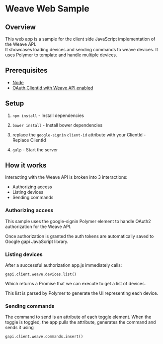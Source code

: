 # Weave Web Sample

## Overview
This web app is a sample for the client side JavaScript implementation of the Weave API.  
It showcases loading devices and sending commands to weave devices.  It uses Polymer to template and
 handle multiple devices.

## Prerequisites

* [Node](https://nodejs.org/en/)
* [OAuth ClientId with Weave API enabled](https://developers.google.com/weave/v1/dev-guides/getting-started/authorizing)

## Setup

1. `npm install` - Install dependencies

2. `bower install` - Install bower dependencies

3.  replace the `google-signin` `client-id` attribute with your ClientId - Replace ClientId

4. `gulp` - Start the server

## How it works
Interacting with the Weave API is broken into 3 interactions:

* Authorizing access
* Listing devices
* Sending commands

### Authorizing access
This sample uses the google-signin Polymer element to handle OAuth2 authorization for the Weave API.

Once authorization is granted the auth tokens are automatically saved to Google gapi JavaScript
library.


### Listing devices
After a successful authorization app.js immediately calls:

    gapi.client.weave.devices.list()
    
Which returns a Promise that we can execute to get a list of devices.

This list is parsed by Polymer to generate the UI representing each device.

### Sending commands
The command to send is an attribute of each toggle element.  When the toggle is toggled, the app
pulls the attribute, generates the command and sends it using 

    gapi.client.weave.commands.insert()
